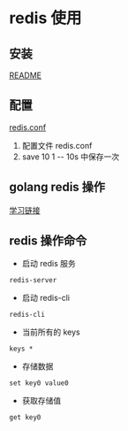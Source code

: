 # redis 使用

## 安装
[README](https://www.jianshu.com/p/bb7c19c5fc47)

## 配置
[redis.conf](https://www.cnblogs.com/zxtceq/p/7676911.html)
1. 配置文件 redis.conf
2. save 10 1 -- 10s 中保存一次

## golang redis 操作

[学习链接](https://www.cnblogs.com/wdliu/p/9330278.html)

## redis 操作命令

* 启动 redis 服务
```
redis-server 
```

* 启动 redis-cli
```
redis-cli
```

* 当前所有的 keys
```
keys *
```

* 存储数据

```
set key0 value0
```

* 获取存储值
```
get key0
```